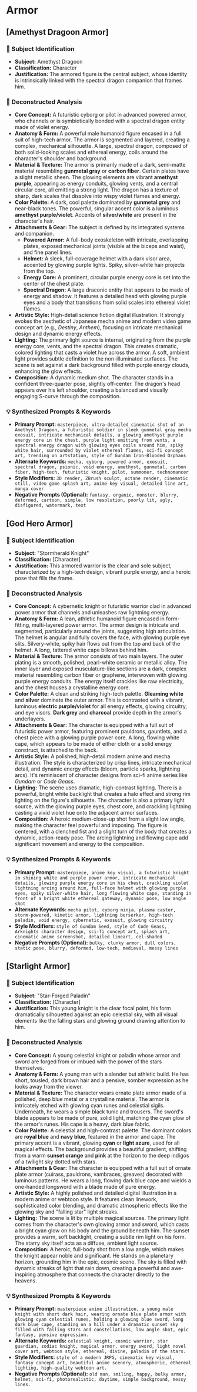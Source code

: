 # Armor

## [Amethyst Dragoon Armor]

### 🎯 Subject Identification
* **Subject:** Amethyst Dragoon
* **Classification:** Character
* **Justification:** The armored figure is the central subject, whose identity is intrinsically linked with the spectral dragon companion that frames him.

### 🔬 Deconstructed Analysis
* **Core Concept:** A futuristic cyborg or pilot in advanced powered armor, who channels or is symbiotically bonded with a spectral dragon entity made of violet energy.
* **Anatomy & Form:** A powerful male humanoid figure encased in a full suit of high-tech armor. The armor is segmented and layered, creating a complex, mechanical silhouette. A large, spectral dragon, composed of both solid-looking scales and ethereal energy, coils around the character's shoulder and background.
* **Material & Texture:** The armor is primarily made of a dark, semi-matte material resembling **gunmetal gray** or **carbon fiber**. Certain plates have a slight metallic sheen. The glowing elements are vibrant **amethyst purple**, appearing as energy conduits, glowing vents, and a central circular core, all emitting a strong light. The dragon has a texture of sharp, dark scales that dissolve into wispy violet flames and energy.
* **Color Palette:** A dark, cool palette dominated by **gunmetal grey** and near-black tones. The powerful, singular accent color is a luminous **amethyst purple/violet**. Accents of **silver/white** are present in the character's hair.
* **Attachments & Gear:** The subject is defined by its integrated systems and companion.
    * **Powered Armor:** A full-body exoskeleton with intricate, overlapping plates, exposed mechanical joints (visible at the biceps and waist), and fine panel lines.
    * **Helmet:** A sleek, full-coverage helmet with a dark visor area, accented by glowing purple lights. Spiky, silver-white hair projects from the top.
    * **Energy Core:** A prominent, circular purple energy core is set into the center of the chest plate.
    * **Spectral Dragon:** A large draconic entity that appears to be made of energy and shadow. It features a detailed head with glowing purple eyes and a body that transitions from solid scales into ethereal violet flames.
* **Artistic Style:** High-detail science fiction digital illustration. It strongly evokes the aesthetic of Japanese mecha anime and modern video game concept art (e.g., *Destiny*, *Anthem*), focusing on intricate mechanical design and dynamic energy effects.
* **Lighting:** The primary light source is internal, originating from the purple energy core, vents, and the spectral dragon. This creates dramatic, colored lighting that casts a violet hue across the armor. A soft, ambient light provides subtle definition to the non-illuminated surfaces. The scene is set against a dark background filled with purple energy clouds, enhancing the glow effects.
* **Composition:** A dynamic medium shot. The character stands in a confident three-quarter pose, slightly off-center. The dragon's head appears over his left shoulder, creating a balanced and visually engaging S-curve through the composition.

### 💡 Synthesized Prompts & Keywords
* **Primary Prompt:** `masterpiece, ultra-detailed cinematic shot of an Amethyst Dragoon, a futuristic soldier in sleek gunmetal gray mecha exosuit, intricate mechanical details, a glowing amethyst purple energy core in the chest, purple light emitting from vents, a spectral energy dragon with glowing eyes coils around him, spiky white hair, surrounded by violet ethereal flames, sci-fi concept art, trending on artstation, style of Gundam Iron-Blooded Orphans`
* **Alternate Keywords:** `mecha, cyborg, powered armor, exosuit, spectral dragon, psionic, void energy, amethyst, gunmetal, carbon fiber, high-tech, futuristic knight, pilot, summoner, technomancer`
* **Style Modifiers:** `3D render, ZBrush sculpt, octane render, cinematic still, video game splash art, anime key visual, detailed line art, manga cover`
* **Negative Prompts (Optional):** `fantasy, organic, monster, blurry, deformed, cartoon, simple, low resolution, poorly lit, ugly, disfigured, watermark, text`

## [God Hero Armor]

### 🎯 Subject Identification
* **Subject:** "Stormherald Knight"
* **Classification:** [Character]
* **Justification:** This armored warrior is the clear and sole subject, characterized by a high-tech design, vibrant purple energy, and a heroic pose that fills the frame.

### 🔬 Deconstructed Analysis
* **Core Concept:** A cybernetic knight or futuristic warrior clad in advanced power armor that channels and unleashes raw lightning energy.
* **Anatomy & Form:** A lean, athletic humanoid figure encased in form-fitting, multi-layered power armor. The armor design is intricate and segmented, particularly around the joints, suggesting high articulation. The helmet is angular and fully covers the face, with glowing purple eye slits. Silvery-white, spiky hair flows out from the top and back of the helmet. A long, tattered white cape billows behind him.
* **Material & Texture:** The armor consists of two main layers. The outer plating is a smooth, polished, pearl-white ceramic or metallic alloy. The inner layer and exposed musculature-like sections are a dark, complex material resembling carbon fiber or graphene, interwoven with glowing purple energy conduits. The energy itself crackles like raw electricity, and the chest houses a crystalline energy core.
* **Color Palette:** A clean and striking high-tech palette. **Gleaming white** and **silver** dominate the outer armor. This is contrasted with a vibrant, luminous **electric purple/violet** for all energy effects, glowing circuitry, and eye visors. **Dark grey** and **charcoal** provide depth in the armor's underlayers.
* **Attachments & Gear:** The character is equipped with a full suit of futuristic power armor, featuring prominent pauldrons, gauntlets, and a chest piece with a glowing purple power core. A long, flowing white cape, which appears to be made of either cloth or a solid energy construct, is attached to the back.
* **Artistic Style:** A polished, high-detail modern anime and mecha illustration. The style is characterized by crisp lines, intricate mechanical detail, and dynamic energy effects (bloom, particle sparks, lightning arcs). It's reminiscent of character designs from sci-fi anime series like *Gundam* or *Code Geass*.
* **Lighting:** The scene uses dramatic, high-contrast lighting. There is a powerful, bright white backlight that creates a halo effect and strong rim lighting on the figure's silhouette. The character is also a primary light source, with the glowing purple eyes, chest core, and crackling lightning casting a vivid violet hue onto the adjacent armor surfaces.
* **Composition:** A heroic medium-close-up shot from a slight low angle, making the character feel powerful and imposing. The figure is centered, with a clenched fist and a slight turn of the body that creates a dynamic, action-ready pose. The arcing lightning and flowing cape add significant movement and energy to the composition.

### 💡 Synthesized Prompts & Keywords
* **Primary Prompt:** `masterpiece, anime key visual, a futuristic knight in shining white and purple power armor, intricate mechanical details, glowing purple energy core in his chest, crackling violet lightning arcing around him, full-face helmet with glowing purple eyes, spiky silver-white hair, long flowing white cape, standing in front of a bright white ethereal gateway, dynamic pose, low angle shot`
* **Alternate Keywords:** `mecha pilot, cyborg ninja, plasma caster, storm-powered, kinetic armor, lightning berserker, high-tech paladin, void energy, cybernetic, exosuit, glowing circuitry`
* **Style Modifiers:** `style of Gundam Seed, style of Code Geass, Arknights character design, sci-fi concept art, splash art, cinematic anime screenshot, detailed lineart, cel-shaded`
* **Negative Prompts (Optional):** `bulky, clunky armor, dull colors, static pose, blurry, deformed, low-tech, medieval, messy lines`

## [Starlight Armor]

### 🎯 Subject Identification
* **Subject:** "Star-Forged Paladin"
* **Classification:** [Character]
* **Justification:** This young knight is the clear focal point, his form dramatically silhouetted against an epic celestial sky, with all visual elements like the falling stars and glowing ground drawing attention to him.

### 🔬 Deconstructed Analysis
* **Core Concept:** A young celestial knight or paladin whose armor and sword are forged from or imbued with the power of the stars themselves.
* **Anatomy & Form:** A young man with a slender but athletic build. He has short, tousled, dark brown hair and a pensive, somber expression as he looks away from the viewer.
* **Material & Texture:** The character wears ornate plate armor made of a polished, deep blue metal or a crystalline material. The armor is intricately etched with glowing cyan runes and celestial sigils. Underneath, he wears a simple black tunic and trousers. The sword's blade appears to be made of pure, solid light, matching the cyan glow of the armor's runes. His cape is a heavy, dark blue fabric.
* **Color Palette:** A celestial and high-contrast palette. The dominant colors are **royal blue** and **navy blue**, featured in the armor and cape. The primary accent is a vibrant, glowing **cyan** or **light azure**, used for all magical effects. The background provides a beautiful gradient, shifting from a warm **sunset orange** and **pink** at the horizon to the deep indigos of a twilight sky dotted with stars.
* **Attachments & Gear:** The character is equipped with a full suit of ornate plate armor (cuirass, pauldrons, vambraces, greaves) decorated with luminous patterns. He wears a long, flowing dark blue cape and wields a one-handed longsword with a blade made of pure energy.
* **Artistic Style:** A highly polished and detailed digital illustration in a modern anime or webtoon style. It features clean linework, sophisticated color blending, and dramatic atmospheric effects like the glowing sky and "falling star" light streaks.
* **Lighting:** The scene is lit by multiple magical sources. The primary light comes from the character's own glowing armor and sword, which casts a bright cyan glow on his body and the ground beneath him. The sunset provides a warm, soft backlight, creating a subtle rim light on his form. The starry sky itself acts as a diffuse, ambient light source.
* **Composition:** A heroic, full-body shot from a low angle, which makes the knight appear noble and significant. He stands on a planetary horizon, grounding him in the epic, cosmic scene. The sky is filled with dynamic streaks of light that rain down, creating a powerful and awe-inspiring atmosphere that connects the character directly to the heavens.

### 💡 Synthesized Prompts & Keywords
* **Primary Prompt:** `masterpiece anime illustration, a young male knight with short dark hair, wearing ornate blue plate armor with glowing cyan celestial runes, holding a glowing blue sword, long dark blue cape, standing on a hill under a dramatic sunset sky filled with falling stars and constellations, low angle shot, epic fantasy, pensive expression.`
* **Alternate Keywords:** `celestial knight, cosmic warrior, star guardian, zodiac knight, magical armor, energy sword, light novel cover art, webtoon style, ethereal, divine, paladin of the stars.`
* **Style Modifiers:** `style of a modern JRPG, cinematic key visual, fantasy concept art, beautiful anime scenery, atmospheric, ethereal lighting, high-quality webtoon art.`
* **Negative Prompts (Optional):** `old man, smiling, happy, bulky armor, helmet, sci-fi, photorealistic, daytime, simple background, messy lines.`